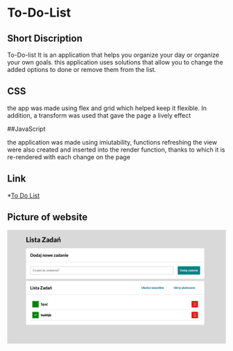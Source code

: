# To-Do-List

## Short Discription 

To-Do-list It is an application that helps you organize your day or organize your own goals. this application uses solutions that allow you to change the added options to done or remove them from the list.

## CSS

the app was made using flex and grid which helped keep it flexible. In addition, a transform was used that gave the page a lively effect

##JavaScript 

the application was made using imiutability, functions refreshing the view were also created and inserted into the render function, thanks to which it is re-rendered with each change on the page

## Link 

*[To Do List]( https://streetwolf123.github.io/To-Do-List---warsztaty.github.io/)

## Picture of website

![](https://github.com/streetwolf123/To-Do-List---warsztaty.github.io/blob/master/img/Zrzut%20ekranu%202023-04-13%20o%2016.26.37.png?raw=true)




